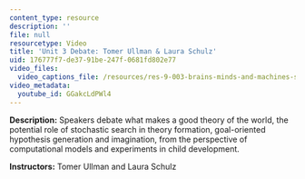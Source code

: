 ```yaml
---
content_type: resource
description: ''
file: null
resourcetype: Video
title: 'Unit 3 Debate: Tomer Ullman & Laura Schulz'
uid: 176777f7-de37-91be-247f-0681fd802e77
video_files:
  video_captions_file: /resources/res-9-003-brains-minds-and-machines-summer-course-summer-2015/unit-3.-development-of-intelligence/unit-3-debate-tomer-ullman-laura-schulz/GGakcLdPWl4.vtt
video_metadata:
  youtube_id: GGakcLdPWl4
---
```


**Description:** Speakers debate what makes a good theory of the world, the potential role of stochastic search in theory formation, goal-oriented hypothesis generation and imagination, from the perspective of computational models and experiments in child development.

**Instructors:** Tomer Ullman and Laura Schulz